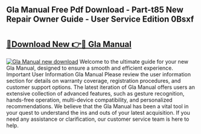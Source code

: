 ## Gla Manual Free Pdf Download - Part-t85 New Repair Owner Guide - User Service Edition 0Bsxf

# <h2><a href="http://cf12426.oget.top/?id=Gla+Manual">🔗Download New 👉🔴 Gla Manual</a></h2>

[![Gla Manual new download](https://i.imgur.com/5g1atiW.png)](http://cf12426.oget.top/?id=Gla+Manual)
Welcome to the ultimate guide for your new Gla Manual, designed to ensure a smooth and efficient experience. Important User Information Gla Manual Please review the user information section for details on warranty coverage, registration procedures, and customer support options. The latest iteration of Gla Manual offers users an extensive collection of advanced features, such as gesture recognition, hands-free operation, multi-device compatibility, and personalized recommendations. We believe that the Gla Manual has been a vital tool in your quest to understand the ins and outs of your latest acquisition. If you need any assistance or clarification, our customer service team is here to help.
